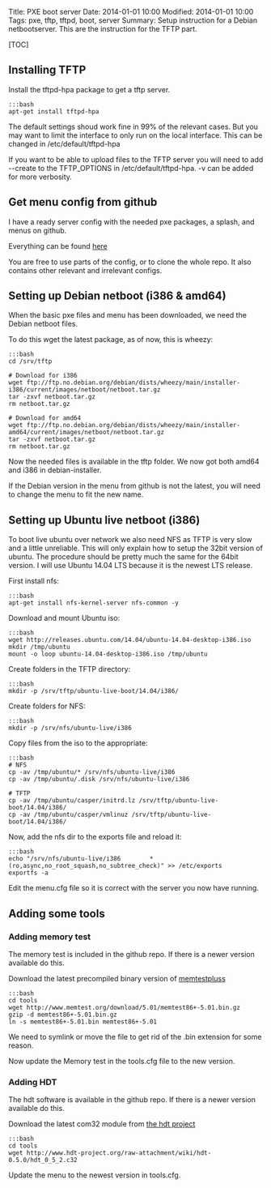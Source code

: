 Title: PXE boot server
Date: 2014-01-01 10:00
Modified: 2014-01-01 10:00
Tags: pxe, tftp, tftpd, boot, server
Summary: Setup instruction for a Debian netbootserver. This are the instruction for the TFTP part.

[TOC]

## Installing TFTP

Install the tftpd-hpa package to get a tftp server.

    :::bash
    apt-get install tftpd-hpa

The default settings shoud work fine in 99% of the relevant cases. But you may want to limit the interface to only run on the local interface.
This can be changed in /etc/default/tftpd-hpa

If you want to be able to upload files to the TFTP server you will need to add --create to the TFTP_OPTIONS in /etc/default/tftpd-hpa. -v can be added for more verbosity.

## Get menu config from github
I have a ready server config with the needed pxe packages, a splash, and menus on github.

Everything can be found [here](https://github.com/dfektlan/server/tree/master/tftp)

You are free to use parts of the config, or to clone the whole repo. It also contains other relevant and irrelevant configs.

## Setting up Debian netboot (i386 & amd64)
When the basic pxe files and menu has been downloaded, we need the Debian netboot files. 

To do this wget the latest package, as of now, this is wheezy:

    :::bash
    cd /srv/tftp

    # Download for i386
    wget ftp://ftp.no.debian.org/debian/dists/wheezy/main/installer-i386/current/images/netboot/netboot.tar.gz
    tar -zxvf netboot.tar.gz
    rm netboot.tar.gz

    # Download for amd64
    wget ftp://ftp.no.debian.org/debian/dists/wheezy/main/installer-amd64/current/images/netboot/netboot.tar.gz
    tar -zxvf netboot.tar.gz
    rm netboot.tar.gz

Now the needed files is available in the tftp folder. We now got both amd64 and i386 in debian-installer.

If the Debian version in the menu from github is not the latest, you will need to change the menu to fit the new name.

## Setting up Ubuntu live netboot (i386)
To boot live ubuntu over network we also need NFS as TFTP is very slow and a little unreliable. 
This will only explain how to setup the 32bit version of ubuntu. The procedure should be pretty much the same for the 64bit version.
I will use Ubuntu 14.04 LTS because it is the newest LTS release.

First install nfs:

    :::bash
    apt-get install nfs-kernel-server nfs-common -y
    
Download and mount Ubuntu iso:
    
    :::bash
    wget http://releases.ubuntu.com/14.04/ubuntu-14.04-desktop-i386.iso
    mkdir /tmp/ubuntu
    mount -o loop ubuntu-14.04-desktop-i386.iso /tmp/ubuntu

Create folders in the TFTP directory:

    :::bash
    mkdir -p /srv/tftp/ubuntu-live-boot/14.04/i386/

Create folders for NFS:

    :::bash
    mkdir -p /srv/nfs/ubuntu-live/i386

Copy files from the iso to the appropriate:

    :::bash
    # NFS
    cp -av /tmp/ubuntu/* /srv/nfs/ubuntu-live/i386
    cp -av /tmp/ubuntu/.disk /srv/nfs/ubuntu-live/i386

    # TFTP
    cp -av /tmp/ubuntu/casper/initrd.lz /srv/tftp/ubuntu-live-boot/14.04/i386/
    cp -av /tmp/ubuntu/casper/vmlinuz /srv/tftp/ubuntu-live-boot/14.04/i386/

Now, add the nfs dir to the exports file and reload it:

    :::bash
    echo "/srv/nfs/ubuntu-live/i386        *(ro,async,no_root_squash,no_subtree_check)" >> /etc/exports
    exportfs -a

Edit the menu.cfg file so it is correct with the server you now have running.

## Adding some tools

### Adding memory test
The memory test is included in the github repo. If there is a newer version available do this.

Download the latest precompiled binary version of [memtestpluss](http://www.memtest.org/#downiso)

    :::bash
    cd tools
    wget http://www.memtest.org/download/5.01/memtest86+-5.01.bin.gz
    gzip -d memtest86+-5.01.bin.gz
    ln -s memtest86+-5.01.bin memtest86+-5.01

We need to symlink or move the file to get rid of the .bin extension for some reason.

Now update the Memory test in the tools.cfg file to the new version.

### Adding HDT
The hdt software is available in the github repo. If there is a newer version available do this.

Download the latest com32 module from [the hdt project](http://www.hdt-project.org)

    :::bash
    cd tools
    wget http://www.hdt-project.org/raw-attachment/wiki/hdt-0.5.0/hdt_0_5_2.c32

Update the menu to the newest version in tools.cfg.
